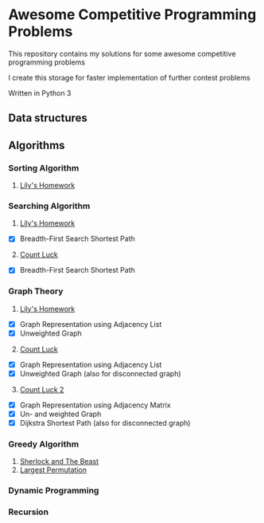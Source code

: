 # Awesome Competitive Programming Problems

This repository contains my solutions for some awesome competitive programming problems

I create this storage for faster implementation of further contest problems

Written in Python 3

Data structures
---------------


Algorithms
----------

### Sorting Algorithm
1. <ins>Lily's Homework</ins>

### Searching Algorithm
1. <ins>Lily's Homework</ins>
- [x] Breadth-First Search Shortest Path
2. <ins>Count Luck</ins>
- [x] Breadth-First Search Shortest Path

### Graph Theory
1. <ins>Lily's Homework</ins>
- [x] Graph Representation using Adjacency List
- [x] Unweighted Graph
2. <ins>Count Luck</ins>
- [x] Graph Representation using Adjacency List
- [x] Unweighted Graph (also for disconnected graph)
3. <ins>Count Luck 2</ins>
- [x] Graph Representation using Adjacency Matrix
- [x] Un- and weighted Graph
- [x] Dijkstra Shortest Path (also for disconnected graph)

### Greedy Algorithm
1. <ins>Sherlock and The Beast</ins>
2. <ins>Largest Permutation</ins>

### Dynamic Programming


### Recursion


